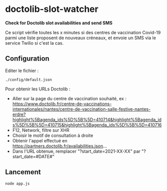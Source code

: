 # doctolib-slot-watcher
__Check for Doctolib slot availabilities and send SMS__

Ce script vérifie toutes les x minutes si des centres de vaccination Covid-19 parmi une liste proposent de nouveaux créneaux, et envoie un SMS via le service Twilio si c'est la cas.

## Configuration
Editer le fichier :
```
./config/default.json
```

Pour obtenir les URLs Doctolib : 
* Aller sur la page du centre de vaccination souhaité, ex : 
https://www.doctolib.fr/centre-de-vaccinations-internationales/nantes/centre-de-vaccination-salle-festive-nantes-erdre?highlight%5Bagenda_ids%5D%5B%5D=410714&highlight%5Bagenda_ids%5D%5B%5D=410715&highlight%5Bagenda_ids%5D%5B%5D=410716
* F12, Network, filtre sur XHR
* Choisir le motif de consultation à droite
* Obtenir l'appel effectué en https://partners.doctolib.fr/availabilities.json...
* Dans l'URL obtenue, remplacer "?start_date=2021-XX-XX" par "?start_date=#DATE#"

## Lancement
```
node app.js
```